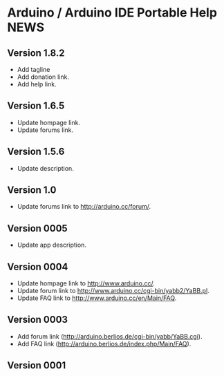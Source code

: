 # Arduino / Arduino IDE Portable Help NEWS

## Version 1.8.2
- Add tagline
- Add donation link.
- Add help link.

## Version 1.6.5
- Update hompage link.
- Update forums link.

## Version 1.5.6
- Update description.

## Version 1.0
- Update forums link to <http://arduino.cc/forum/>.

## Version 0005
- Update app description.

## Version 0004
- Update hompage link to <http://www.arduino.cc/>.
- Update forum link to <http://www.arduino.cc/cgi-bin/yabb2/YaBB.pl>.
- Update FAQ link to <http://www.arduino.cc/en/Main/FAQ>.

## Version 0003
- Add forum link (http://arduino.berlios.de/cgi-bin/yabb/YaBB.cgi).
- Add FAQ link (http://arduino.berlios.de/index.php/Main/FAQ).

## Version 0001
